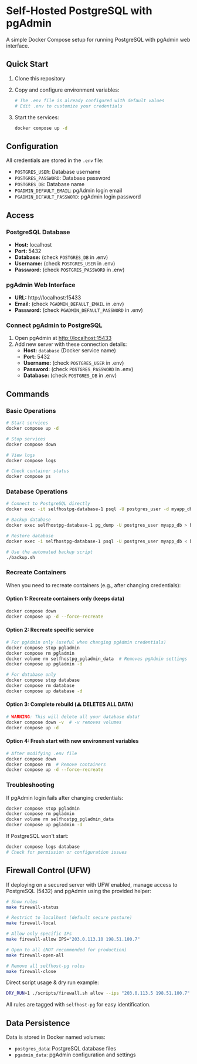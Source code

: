 # Self-Hosted PostgreSQL with pgAdmin

A simple Docker Compose setup for running PostgreSQL with pgAdmin web interface.

## Quick Start

1. Clone this repository
2. Copy and configure environment variables:

   ```bash
   # The .env file is already configured with default values
   # Edit .env to customize your credentials
   ```

3. Start the services:

   ```bash
   docker compose up -d
   ```

## Configuration

All credentials are stored in the `.env` file:
- `POSTGRES_USER`: Database username
- `POSTGRES_PASSWORD`: Database password  
- `POSTGRES_DB`: Database name
- `PGADMIN_DEFAULT_EMAIL`: pgAdmin login email
- `PGADMIN_DEFAULT_PASSWORD`: pgAdmin login password

## Access

### PostgreSQL Database
- **Host:** localhost
- **Port:** 5432
- **Database:** (check `POSTGRES_DB` in .env)
- **Username:** (check `POSTGRES_USER` in .env)
- **Password:** (check `POSTGRES_PASSWORD` in .env)

### pgAdmin Web Interface
- **URL:** http://localhost:15433
- **Email:** (check `PGADMIN_DEFAULT_EMAIL` in .env)
- **Password:** (check `PGADMIN_DEFAULT_PASSWORD` in .env)

### Connect pgAdmin to PostgreSQL

1. Open pgAdmin at <http://localhost:15433>
2. Add new server with these connection details:
   - **Host:** `database` (Docker service name)
   - **Port:** 5432
   - **Username:** (check `POSTGRES_USER` in .env)
   - **Password:** (check `POSTGRES_PASSWORD` in .env)
   - **Database:** (check `POSTGRES_DB` in .env)

## Commands

### Basic Operations
```bash
# Start services
docker compose up -d

# Stop services
docker compose down

# View logs
docker compose logs

# Check container status
docker compose ps
```

### Database Operations
```bash
# Connect to PostgreSQL directly
docker exec -it selfhostpg-database-1 psql -U postgres_user -d myapp_db

# Backup database
docker exec selfhostpg-database-1 pg_dump -U postgres_user myapp_db > backup.sql

# Restore database
docker exec -i selfhostpg-database-1 psql -U postgres_user myapp_db < backup.sql

# Use the automated backup script
./backup.sh
```

### Recreate Containers

When you need to recreate containers (e.g., after changing credentials):

#### Option 1: Recreate containers only (keeps data)
```bash
docker compose down
docker compose up -d --force-recreate
```

#### Option 2: Recreate specific service

```bash
# For pgAdmin only (useful when changing pgAdmin credentials)
docker compose stop pgladmin
docker compose rm pgladmin
docker volume rm selfhostpg_pgladmin_data  # Removes pgAdmin settings
docker compose up pgladmin -d

# For database only
docker compose stop database
docker compose rm database
docker compose up database -d
```

#### Option 3: Complete rebuild (⚠️ DELETES ALL DATA)

```bash
# WARNING: This will delete all your database data!
docker compose down -v  # -v removes volumes
docker compose up -d
```

#### Option 4: Fresh start with new environment variables

```bash
# After modifying .env file
docker compose down
docker compose rm  # Remove containers
docker compose up -d --force-recreate
```

### Troubleshooting

If pgAdmin login fails after changing credentials:
```bash
docker compose stop pgladmin
docker compose rm pgladmin
docker volume rm selfhostpg_pgladmin_data
docker compose up pgladmin -d
```

If PostgreSQL won't start:
```bash
docker compose logs database
# Check for permission or configuration issues
```

## Firewall Control (UFW)

If deploying on a secured server with UFW enabled, manage access to PostgreSQL (5432) and pgAdmin using the provided helper:

```bash
# Show rules
make firewall-status

# Restrict to localhost (default secure posture)
make firewall-local

# Allow only specific IPs
make firewall-allow IPS="203.0.113.10 198.51.100.7"

# Open to all (NOT recommended for production)
make firewall-open-all

# Remove all selfhost-pg rules
make firewall-close
```

Direct script usage & dry run example:

```bash
DRY_RUN=1 ./scripts/firewall.sh allow --ips "203.0.113.5 198.51.100.7"
```

All rules are tagged with `selfhost-pg` for easy identification.

<!-- Removed duplicate rebuild/troubleshooting sections to satisfy markdown lint -->

## Data Persistence

Data is stored in Docker named volumes:

- `postgres_data`: PostgreSQL database files
- `pgadmin_data`: pgAdmin configuration and settings
